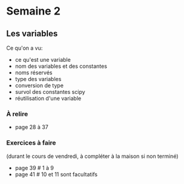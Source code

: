 # Semaine 2

## Les variables

Ce qu'on a vu:
- ce qu'est une variable
- nom des variables et des constantes
- noms réservés
- type des variables
- conversion de type
- survol des constantes scipy
- réutilisation d'une variable

### À relire
 - page 28 à 37

### Exercices à faire
(durant le cours de vendredi, à compléter à la maison si non terminé)

- page 39 # 1 à 9
- page 41 # 10 et 11 sont facultatifs

